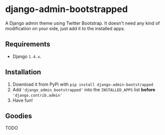 django-admin-bootstrapped
=========================

A Django admin theme using Twitter Bootstrap. It doesn't need any kind of modification on your side, just add it to the installed apps.

## Requirements

* Django `1.4.x`.

## Installation

1. Download it from PyPi with `pip install django-admin-bootstrapped`
2. Add `'django_admin_bootstrapped'` into the `INSTALLED_APPS` list __before__ `'django.contrib.admin'`
3. Have fun!

## Goodies

TODO